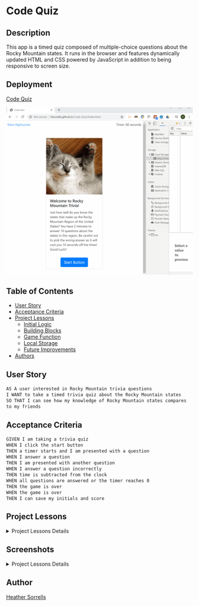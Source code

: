 # Code Quiz

## Description 
This app is a timed quiz composed of multiple-choice questions about the Rocky Mountain states. It runs in the browser and features dynamically updated HTML and CSS powered by JavaScript in addition to being responsive to screen size.

## Deployment

  [Code Quiz](https://hlsorrells.github.io/Code-Quiz/index.html)

  ![](assets/images/CodeQuiz.gif)

## Table of Contents

  * [User Story](#user-story)
  * [Acceptance Criteria](#acceptance-criteria)
  * [Project Lessons](#project-lessons)
    * [Initial Logic](#initial-logic)
    * [Building Blocks](#building-blocks)
    * [Game Function](#game-function)
    * [Local Storage](#local-storage)
    * [Future Improvements](#future-improvements)
  * [Authors](#author)


## User Story

```
AS A user interested in Rocky Mountain trivia questions
I WANT to take a timed trivia quiz about the Rocky Mountain states
SO THAT I can see how my knowledge of Rocky Mountain states compares to my friends
```

## Acceptance Criteria

```
GIVEN I am taking a trivia quiz
WHEN I click the start button
THEN a timer starts and I am presented with a question
WHEN I answer a question
THEN I am presented with another question
WHEN I answer a question incorrectly
THEN time is subtracted from the clock
WHEN all questions are answered or the timer reaches 0
THEN the game is over
WHEN the game is over
THEN I can save my initials and score
```

## Project Lessons
<details>
    <summary markdown="span">Project Lessons Details</summary>

### Initial Logic
My first thing to tackle was building an HTML layout using bootstrap. I selected a card layout that included an image, card title, and card text. From there, I added two divs for buttons: one was for the vertical answer buttons to be appended to from the JS, the other was for the start button that would be hidden once clicked.

### Building Blocks
I created some "legos" to play with in the JS file by creating global variables for the image, card title, card text, button group, and start button. Also, I knew that I would need a variable to keep count on the timer and another for cycling through the question bank. Then I created my array of questions that could be accessed as objects by my game function.

### Game Function
After created my event listener for the start button, I started working on the game play function. This took some time as I had to logic out each piece of the game from creating the answer buttons, setting the content of each game card, to grading the cards and adjusting the timer for wrong answers. I learned a valuable lesson during this project, do not put a function inside of another function when I am still learning JavaScript. Originally, I nested the function displayGrade inside of the function game. This caused my question cycle to skip the third question going straight from the second question to the fourth question.

### Local Storage
This project challenged me to set the local storage while the user was on the results page before transitioning to the leaderboard page. This meant that the user data had to be capture on submit to save to local storage, then retrieved from local storage to build the leaderboard.

### Future Improvements
As I did not have the time to fully complete this project, I would like to revisit this application later as I think it could be turned into a very fun game for me and my nephew to play. This application could provide him with a simple game to use like flashcards for his school studies. I hope to expand on this idea as I learn more about building web applications.
</details>

## Screenshots
<details>
    <summary markdown="span">Project Lessons Details</summary>

![Home Page](assets/images/homePage.PNG)

*Home Page of Game*

![Trivia Question Page](assets/images/gameQuestionPage.PNG)

*Trivia Question Page*

![Result Page](assets/images/gameResultsPage.PNG)

*Game Results Page*

![Leaderboard with Initials](assets/images/leaderboardResultsWithInitials.PNG)

*Leaderboard Page with Game Results*

![Leaderboard Cleared](assets/images/leaderboardResultsCleared.PNG)
</details>

## Author
[Heather Sorrells](mailto:hlsorrells.dev@gmail.com)
